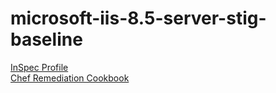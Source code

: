 # microsoft-iis-8.5-server-stig-baseline

[InSpec Profile](https://github.com/mitre/microsoft-iis-8.5-server-stig-baseline)			
[Chef Remediation Cookbook](https://github.com/mitre/chef-iis-85-hardening)


<Weather/>
